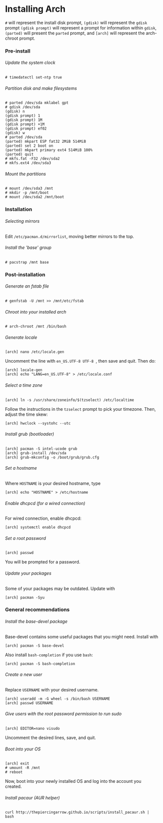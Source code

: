 # Installing Arch

`#` will represent the install disk prompt, `(gdisk)` will represent the `gdisk` prompt `(gdisk prompt)` will represent a prompt for information within `gdisk`, `(parted)` will present the `parted` prompt, and `[arch]` will represent the arch-chroot prompt.

### Pre-install

###### Update the system clock
```
# timedatectl set-ntp true
```

###### Partition disk and make filesystems
```
# parted /dev/sda mklabel gpt
# gdisk /dev/sda
(gdisk) n
(gdisk prompt) 1
(gdisk prompt) 1M
(gdisk prompt) +1M
(gdisk prompt) ef02
(gdisk) w
# parted /dev/sda
(parted) mkpart ESP fat32 2MiB 514MiB
(parted) set 2 boot on
(parted) mkpart primary ext4 514MiB 100%
(parted) quit
# mkfs.fat -F32 /dev/sda2
# mkfs.ext4 /dev/sda3
```

###### Mount the partitions
```
# mount /dev/sda3 /mnt
# mkdir -p /mnt/boot
# mount /dev/sda2 /mnt/boot
```

### Installation

###### Selecting mirrors
Edit `/etc/pacman.d/mirrorlist`, moving better mirrors to the top.

###### Install the 'base' group
```
# pacstrap /mnt base
```

### Post-installation

###### Generate an fstab file
```
# genfstab -U /mnt >> /mnt/etc/fstab
```

###### Chroot into your installed arch
```
# arch-chroot /mnt /bin/bash
```

###### Generate locale
```
[arch] nano /etc/locale.gen
```
Uncomment the line with `en_US.UTF-8 UTF-8 `, then save and quit. Then do:
```
[arch] locale-gen
[arch] echo "LANG=en_US.UTF-8" > /etc/locale.conf
```

###### Select a time zone
```
[arch] ln -s /usr/share/zoneinfo/$(tzselect) /etc/localtime
```
Follow the instructions in the `tzselect` prompt to pick your timezone. Then, adjust the time skew:
```
[arch] hwclock --systohc --utc
```

###### Install grub (bootloader)
```
[arch] pacman -S intel-ucode grub
[arch] grub-install /dev/sda
[arch] grub-mkconfig -o /boot/grub/grub.cfg
```

###### Set a hostname
Where `HOSTNAME` is your desired hostname, type
```
[arch] echo "HOSTNAME" > /etc/hostname
```

###### Enable dhcpcd (for a wired connection)
For wired connection, enable dhcpcd:
```
[arch] systemctl enable dhcpcd
```

###### Set a root password
```
[arch] passwd
```
You will be prompted for a password.

###### Update your packages
Some of your packages may be outdated. Update with
```
[arch] pacman -Syu
```

### General recommendations

###### Install the base-devel package
Base-devel contains some useful packages that you might need. Install with
```
[arch] pacman -S base-devel
```
Also install `bash-completion` if you use `bash`:
```
[arch] pacman -S bash-completion
```

###### Create a new user
Replace `USERNAME` with your desired username.
```
[arch] useradd -m -G wheel -s /bin/bash USERNAME
[arch] passwd USERNAME
```

###### Give users with the root password permission to run sudo
```
[arch] EDITOR=nano visudo
```
Uncomment the desired lines, save, and quit.

###### Boot into your OS
```
[arch] exit
# umount -R /mnt
# reboot
```
Now, boot into your newly installed OS and log into the account you created.

###### Install pacaur (AUR helper)
```
curl http://thepiercingarrow.github.io/scripts/install_pacaur.sh | bash
```
